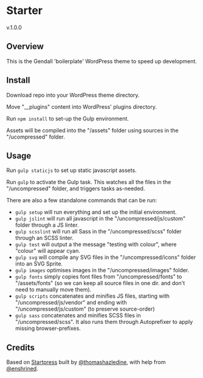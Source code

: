 # Starter
v.1.0.0

## Overview

This is the Gendall 'boilerplate' WordPress theme to speed up development.

## Install

Download repo into your WordPress theme directory.

Move "__plugins" content into WordPress' plugins directory.

Run `npm install` to set-up the Gulp environment.

Assets will be compiled into the "/assets" folder using sources in the "/ucompressed" folder.

## Usage

Run `gulp staticjs` to set up static javascript assets.

Run `gulp` to activate the Gulp task. This watches all the files in the "/uncompressed" folder, and triggers tasks as-needed.

There are also a few standalone commands that can be run:

* `gulp setup` will run everything and set up the initial environment.
* `gulp jslint` will run all javascript in the "/uncompressed/js/custom" folder through a JS linter.
* `gulp scsslint` will run all Sass in the "/uncompressed/scss" folder through an SCSS linter.
* `gulp test` will output a the message "testing with colour", where "colour" will appear cyan.
* `gulp svg` will compile any SVG files in the "/uncompressed/icons" folder into an SVG Sprite.
* `gulp images` optimises images in the "/uncompressed/images" folder.
* `gulp fonts` simply copies font files from "/uncompressed/fonts" to "/assets/fonts" (so we can keep all source files in one dir. and don't need to manually move them). 
* `gulp scripts` concatenates and minifies JS files, starting with "/uncompressed/js/vendor" and ending with "/uncompressed/js/custom" (to preserve source-order)
* `gulp sass` concatenates and minifies SCSS files in "/uncompressed/scss". It also runs them through Autoprefixer to apply missing browser-prefixes.

## Credits

Based on [Startpress](https://github.com/tomhazledine/startpress) built by [@thomashazledine](https://twitter.com/thomashazledine), with help from [@enshrined](https://twitter.com/enshrined).
